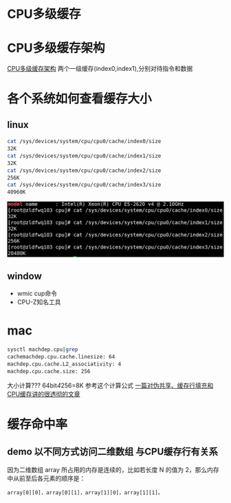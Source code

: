 # CPU多级缓存

# CPU多级缓存架构
[CPU多级缓存架构](img/CPU多级缓存架构.jpg)
两个一级缓存(index0,index1),分别对待指令和数据
# 各个系统如何查看缓存大小
## linux
```bash
cat /sys/devices/system/cpu/cpu0/cache/index0/size
32K
cat /sys/devices/system/cpu/cpu0/cache/index1/size
32K
cat /sys/devices/system/cpu/cpu0/cache/index2/size
256K
cat /sys/devices/system/cpu/cpu0/cache/index3/size
40960K
```
![linux-cpu-cache-size](img/linux-cpu-cache-size.png)
## window
* wmic cup命令
* CPU-Z知名工具
# mac
```bash
sysctl machdep.cpu|grep 
cachemachdep.cpu.cache.linesize: 64
machdep.cpu.cache.L2_associativity: 4
machdep.cpu.cache.size: 256
```
大小计算???
64bit*4*256=8K
参考这个计算公式
[一篇对伪共享、缓存行填充和CPU缓存讲的很透彻的文章](https://blog.csdn.net/qq_27680317/article/details/78486220)

# 缓存命中率
## demo 以不同方式访问二维数组 与CPU缓存行有关系
因为二维数组 array 所占用的内存是连续的，比如若长度 N 的值为 2，那么内存中从前至后各元素的顺序是：
```
array[0][0]，array[0][1]，array[1][0]，array[1][1]。
```

